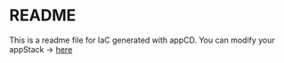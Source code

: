 # README
This is a readme file for IaC generated with appCD.
You can modify your appStack -> [here](http://cloud.stackgen.com/appstacks/cb564036-6fe7-4c65-b489-98e063c4c4ce)
